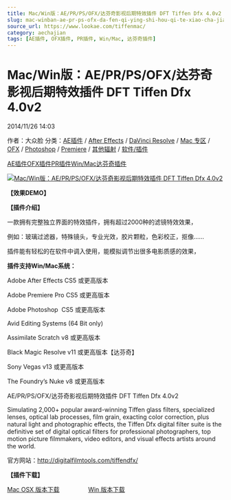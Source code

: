 ```yaml
---
title: Mac/Win版：AE/PR/PS/OFX/达芬奇影视后期特效插件 DFT Tiffen Dfx 4.0v2
slug: mac-winban-ae-pr-ps-ofx-da-fen-qi-ying-shi-hou-qi-te-xiao-cha-jian-dft-tiffen-dfx-4-0v2
source_url: https://www.lookae.com/tiffenmac/
category: aechajian
tags: [AE插件, OFX插件, PR插件, Win/Mac, 达芬奇插件]
---
```

# Mac/Win版：AE/PR/PS/OFX/达芬奇影视后期特效插件 DFT Tiffen Dfx 4.0v2

2014/11/26 14:03

作者：大众脸
分类：[AE插件](https://www.lookae.com/after-effects/aechajian/) / [After Effects](https://www.lookae.com/after-effects/) / [DaVinci Resolve](https://www.lookae.com/qitarjcj/resolvezy/) / [Mac 专区](https://www.lookae.com/mac-osx/) / [OFX](https://www.lookae.com/qitarjcj/ofxzy/) / [Photoshop](https://www.lookae.com/qitarjcj/pszy/) / [Premiere](https://www.lookae.com/qitarjcj/premierezy/) / [其他辐射](https://www.lookae.com/others/) / [软件/插件](https://www.lookae.com/qitarjcj/)

[AE插件](https://www.lookae.com/tag/ae%e6%8f%92%e4%bb%b6/)[OFX插件](https://www.lookae.com/tag/ofx%e6%8f%92%e4%bb%b6/)[PR插件](https://www.lookae.com/tag/pr%e6%8f%92%e4%bb%b6/)[Win/Mac](https://www.lookae.com/tag/winmac/)[达芬奇插件](https://www.lookae.com/tag/%e8%be%be%e8%8a%ac%e5%a5%87%e6%8f%92%e4%bb%b6/)

[![Mac/Win版：AE/PR/PS/OFX/达芬奇影视后期特效插件 DFT Tiffen Dfx 4.0v2](https://www.lookae.com/wp-content/uploads/2014/11/Dfx4.jpg "Mac/Win版：AE/PR/PS/OFX/达芬奇影视后期特效插件 DFT Tiffen Dfx 4.0v2-LookAE.com")](https://www.lookae.com/wp-content/uploads/2014/11/Dfx4.jpg)

**【效果DEMO】**

**【插件介绍】**

一款拥有完整独立界面的特效插件，拥有超过2000种的滤镜特效效果，

例如：玻璃过滤器，特殊镜头，专业光效，胶片颗粒，色彩校正，抠像……

插件能有轻松的在软件中调入使用，能模拟调节出很多电影质感的效果，

**插件支持Win/Mac系统：**

Adobe After Effects CS5 或更高版本

Adobe Premiere Pro CS5 或更高版本

Adobe Photoshop  CS5 或更高版本

Avid Editing Systems (64 Bit only)

Assimilate Scratch v8 或更高版本

Black Magic Resolve v11 或更高版本【达芬奇】

Sony Vegas v13 或更高版本

The Foundry’s Nuke v8 或更高版本

AE/PR/PS/OFX/达芬奇影视后期特效插件 DFT Tiffen Dfx 4.0v2

Simulating 2,000+ popular award-winning Tiffen glass filters, specialized lenses, optical lab processes, film grain, exacting color correction, plus natural light and photographic effects, the Tiffen Dfx digital filter suite is the definitive set of digital optical filters for professional photographers, top motion picture filmmakers, video editors, and visual effects artists around the world.

官方网站：http://digitalfilmtools.com/tiffendfx/

**【插件下载】**

[Mac OSX 版本下载](https://www.400gb.com/file/79045637)                 [Win 版本下载](https://www.lookae.com/dfx4/)
